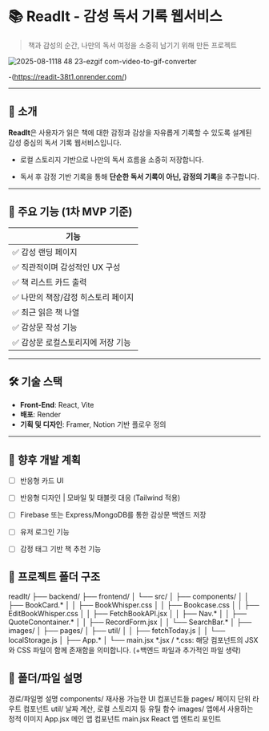 # 📚 ReadIt - 감성 독서 기록 웹서비스

> 책과 감성의 순간, 나만의 독서 여정을 소중히 남기기 위해 만든 프로젝트

![2025-08-1118 48 23-ezgif com-video-to-gif-converter](https://github.com/user-attachments/assets/09ccd988-260a-4e34-a571-6a77f3264d0e)

-(https://readit-38t1.onrender.com/)
  
---

## 🧩 소개

**ReadIt**은 사용자가 읽은 책에 대한 감정과 감상을 자유롭게 기록할 수 있도록 설계된  
감성 중심의 독서 기록 웹서비스입니다.

- 로컬 스토리지 기반으로 나만의 독서 흐름을 소중히 저장합니다.

- 독서 후 감정 기반 기록을 통해  **단순한 독서 기록이 아닌, 감정의 기록**을 추구합니다.

---

## 🎨 주요 기능 (1차 MVP 기준)

| 기능 |
|------
| ✅ 감성 랜딩 페이지 
| ✅ 직관적이며 감성적인 UX 구성 
| ✅ 책 리스트 카드 출력 
| ✅ 나만의 책장/감정 히스토리 페이지
| ✅ 최근 읽은 책 나열
| ✅ 감상문 작성 기능
| ✅ 감상문 로컬스토리지에 저장 기능
---

## 🛠️ 기술 스택

- **Front-End**: React, Vite
- **배포**: Render  
- **기획 및 디자인**: Framer, Notion 기반 플로우 정의

---

## 🌱 향후 개발 계획
- [ ] 반응형 카드 UI
- [ ] 반응형 디자인 | 모바일 및 태블릿 대응 (Tailwind 적용) 
- [ ] Firebase 또는 Express/MongoDB를 통한 감상문 백엔드 저장
- [ ] 유저 로그인 기능
- [ ] 감정 태그 기반 책 추천 기능



## 📁 프로젝트 폴더 구조
readIt/
├── backend/
├── frontend/
│   └── src/
│       ├── components/
│       │   ├── BookCard.*
│       │   ├── BookWhisper.css
│       │   ├── Bookcase.css
│       │   ├── EditBookWhisper.css
│       │   ├── FetchBookAPI.jsx
│       │   ├── Nav.*
│       │   ├── QuoteConontainer.*
│       │   ├── RecordForm.jsx
│       │   └── SearchBar.*
│       ├── images/
│       ├── pages/
│       ├── util/
│       │   ├── fetchToday.js
│       │   └── localStorage.js
│       ├── App.*
│       └── main.jsx
*.jsx / *.css: 해당 컴포넌트의 JSX와 CSS 파일이 함께 존재함을 의미합니다.
(+백엔드 파일과 추가적인 파일 생략)

## 📌 폴더/파일 설명
경로/파일명	설명
components/	재사용 가능한 UI 컴포넌트들
pages/	페이지 단위 라우트 컴포넌트
util/	날짜 계산, 로컬 스토리지 등 유틸 함수
images/	앱에서 사용하는 정적 이미지
App.jsx	메인 앱 컴포넌트
main.jsx	React 앱 엔트리 포인트

